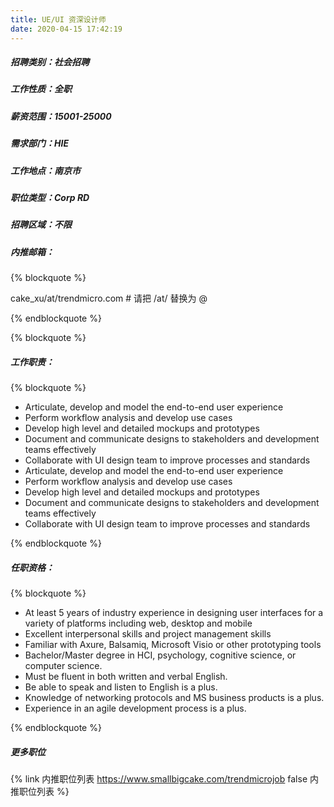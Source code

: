 ```yaml
---
title: UE/UI 资深设计师
date: 2020-04-15 17:42:19
---
```

##### 招聘类别：社会招聘
##### 工作性质：全职
##### 薪资范围：15001-25000
##### 需求部门：HIE
##### 工作地点：南京市
##### 职位类型：Corp RD
##### 招聘区域：不限 
##### 内推邮箱：
{% blockquote %}  

cake_xu/at/trendmicro.com # 请把 /at/ 替换为 @

{% endblockquote %}

{% blockquote %}  

##### 工作职责：
{% blockquote %}  

 - Articulate, develop and model the end-to-end user experience
 - Perform workflow analysis and develop use cases
 - Develop high level and detailed mockups and prototypes
 - Document and communicate designs to stakeholders and development teams effectively
 - Collaborate with UI design team to improve processes and standards
 - Articulate, develop and model the end-to-end user experience
 - Perform workflow analysis and develop use cases
 - Develop high level and detailed mockups and prototypes
 - Document and communicate designs to stakeholders and development teams effectively
 - Collaborate with UI design team to improve processes and standards  

{% endblockquote %}

##### 任职资格：
{% blockquote %}  

- At least 5 years of industry experience in designing user interfaces for a variety of platforms including web, desktop and mobile
- Excellent interpersonal skills and project management skills
- Familiar with Axure, Balsamiq, Microsoft Visio or other prototyping tools
- Bachelor/Master degree in HCI, psychology, cognitive science, or computer science.
- Must be fluent in both written and verbal English.
- Be able to speak and listen to English is a plus.
- Knowledge of networking protocols and MS business products is a plus.
- Experience in an agile development process is a plus. 

{% endblockquote %}

##### 更多职位
{% link 内推职位列表 https://www.smallbigcake.com/trendmicrojob false 内推职位列表 %}
